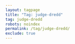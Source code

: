 ```yaml
---
layout: tagpage
title: "Tag: judge-dredd"
tag: judge-dredd
robots: noindex
permalink: /tag/judge-dredd/
exclude: true
---
```

